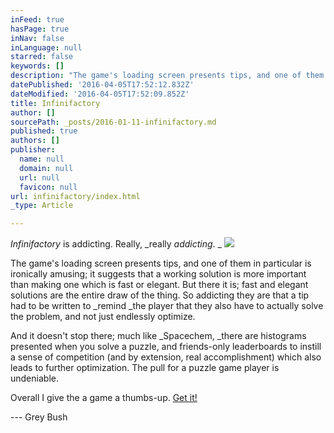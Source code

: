 ```yaml
---
inFeed: true
hasPage: true
inNav: false
inLanguage: null
starred: false
keywords: []
description: "The game's loading screen presents tips, and one of them in particular is ironically amusing; it suggests that a working solution is more important than making one which is fast or elegant. But there it is; fast and elegant solutions are the entire draw of the thing. So addicting they are that a tip had to be written to remind the player that they also have to actually solve the problem, and not just endlessly optimize."
datePublished: '2016-04-05T17:52:12.832Z'
dateModified: '2016-04-05T17:52:09.852Z'
title: Infinifactory
author: []
sourcePath: _posts/2016-01-11-infinifactory.md
published: true
authors: []
publisher:
  name: null
  domain: null
  url: null
  favicon: null
url: infinifactory/index.html
_type: Article

---
```

_Infinifactory_ is addicting. Really, _really _addicting_. _
![](https://the-grid-user-content.s3-us-west-2.amazonaws.com/8a70cc8a-f8a5-45ef-9b89-3553cfc26cfc.jpg)

The game's loading screen presents tips, and one of them in particular is ironically amusing; it suggests that a working solution is more important than making one which is fast or elegant. But there it is; fast and elegant solutions are the entire draw of the thing. So addicting they are that a tip had to be written to _remind _the player that they also have to actually solve the problem, and not just endlessly optimize.

And it doesn't stop there; much like _Spacechem, _there are histograms presented when you solve a puzzle, and friends-only leaderboards to instill a sense of competition (and by extension, real accomplishment) which also leads to further optimization. The pull for a puzzle game player is undeniable.

Overall I give the a game a thumbs-up. [Get it!][0]

--- Grey Bush

[0]: http://www.zachtronics.com/infinifactory/